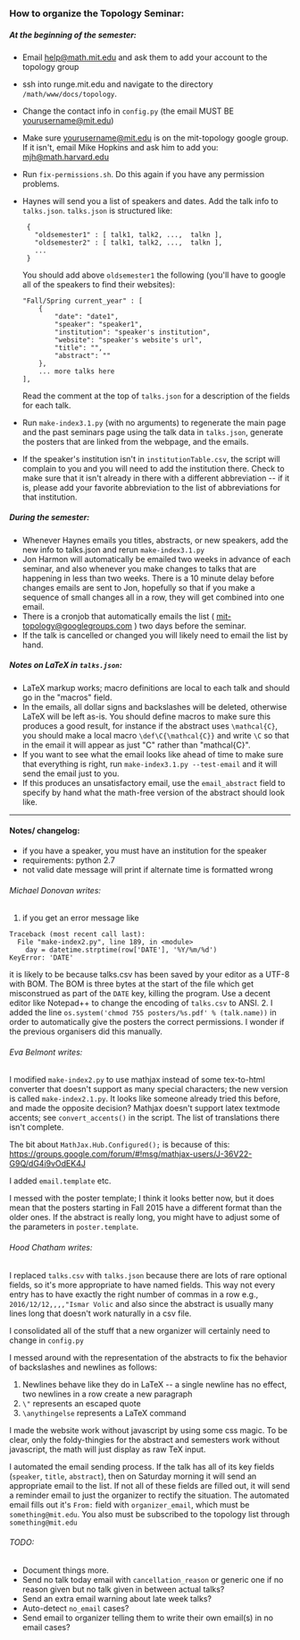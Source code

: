 ### How to organize the Topology Seminar:

##### At the beginning of the semester:

- Email help@math.mit.edu and ask them to add your account to the topology group
- ssh into runge.mit.edu and navigate to the directory `/math/www/docs/topology`.
- Change the contact info in `config.py` (the email MUST BE yourusername@mit.edu)
- Make sure yourusername@mit.edu is on the mit-topology google group. If it isn't, email Mike Hopkins and ask him to add you: mjh@math.harvard.edu
- Run `fix-permissions.sh`. Do this again if you have any permission problems.
- Haynes will send you a list of speakers and dates. Add the talk info to `talks.json`.
  `talks.json` is structured like:
    ~~~~
     {
       "oldsemester1" : [ talk1, talk2, ...,  talkn ],
       "oldsemester2" : [ talk1, talk2, ...,  talkn ],
       ...
     }
    ~~~~
  You should add above `oldsemester1` the following (you'll have to google all of the speakers to find their websites):
    ~~~~
    "Fall/Spring current_year" : [
        {
            "date": "date1",
            "speaker": "speaker1",
            "institution": "speaker's institution",
            "website": "speaker's website's url",
            "title": "",
            "abstract": ""
        },
        ... more talks here
    ],
    ~~~~
  Read the comment at the top of `talks.json` for a description of the fields for each talk.

- Run `make-index3.1.py` (with no arguments) to regenerate the main page and the past seminars page using the talk data in `talks.json`, generate the posters that are linked from the webpage, and the emails.
- If the speaker's institution isn't in `institutionTable.csv`, the script will complain to you and you will need to add the institution there.
  Check to make sure that it isn't already in there with a different abbreviation -- if it is, please add your favorite abbreviation to the list of abbreviations for that institution.

##### During the semester:

- Whenever Haynes emails you titles, abstracts, or new speakers, add the new info to talks.json and rerun `make-index3.1.py`
- Jon Harmon will automatically be emailed two weeks in advance of each seminar, and also whenever you make changes to talks that are happening in less than two weeks. There is a 10 minute delay before changes emails are sent to Jon, hopefully so that if you make a sequence of small changes all in a row, they will get combined into one email.
- There is a cronjob that automatically emails the list ( mit-topology@googlegroups.com ) two days before the seminar.
- If the talk is cancelled or changed you will likely need to email the list by hand.

##### Notes on LaTeX in `talks.json`:
- LaTeX markup works; macro definitions are local to each talk and should go in the "macros" field.
- In the emails, all dollar signs and backslashes will be deleted, otherwise LaTeX will be left as-is.
  You should define macros to make sure this produces a good result, for instance if the abstract uses
  `\mathcal{C}`, you should make a local macro `\def\C{\mathcal{C}}` and write `\C` so that in the email it will appear as just "C" rather than "mathcal{C}".
- If you want to see what the email looks like ahead of time to make sure that everything is right, run `make-index3.1.py --test-email` and it will send the email just to you.
- If this produces an unsatisfactory email, use the `email_abstract` field to specify by hand what the math-free version of the abstract should look like.

-----------------------

#### Notes/ changelog:

- if you have a speaker, you must have an institution for the speaker
- requirements: python 2.7
- not valid date message will print if alternate time is formatted wrong

###### Michael Donovan writes:
1. if you get an error message like
  ~~~~
  Traceback (most recent call last):
    File "make-index2.py", line 189, in <module>
      day = datetime.strptime(row['DATE'], '%Y/%m/%d')
  KeyError: 'DATE'
  ~~~~
it is likely to be because talks.csv has been saved by your editor as a
UTF-8 with BOM. The BOM is three bytes at the start of the file which get
misconstrued as part of the `DATE` key, killing the program. Use a decent
editor like Notepad++ to change the encoding of `talks.csv` to ANSI.
2. I added the line `os.system('chmod 755 posters/%s.pdf' % (talk.name))`
in order to automatically give the posters the correct permissions.
I wonder if the previous organisers did this manually.

###### Eva Belmont writes:
I modified `make-index2.py` to use mathjax instead of some tex-to-html converter
that doesn't support as many special characters; the new version is called
`make-index2.1.py`. It looks like someone already tried this before, and made the
opposite decision? Mathjax doesn't support latex textmode accents; see
`convert_accents()` in the script. The list of translations there isn't complete.

The bit about `MathJax.Hub.Configured();` is because of this:
https://groups.google.com/forum/#!msg/mathjax-users/J-36V22-G9Q/dG4i9vOdEK4J

I added `email.template` etc.

I messed with the poster template; I think it looks better now, but it does
mean that the posters starting in Fall 2015 have a different format than the
older ones. If the abstract is really long, you might have to adjust some of the
parameters in `poster.template`.

###### Hood Chatham writes:
I replaced `talks.csv` with `talks.json` because there are lots of rare optional fields,
so it's more appropriate to have named fields. This way not every entry has to have
exactly the right number of commas in a row e.g., `2016/12/12,,,,"Ismar Volic` and
also since the abstract is usually many lines long that doesn't work naturally in a csv file.

I consolidated all of the stuff that a new organizer will certainly need to change in `config.py`

I messed around with the representation of the abstracts to fix the behavior of backslashes and newlines as follows:
 
 1. Newlines behave like they do in LaTeX -- a single newline has no effect, two newlines in a row create a new paragraph
 2. `\"` represents an escaped quote
 3. `\anythingelse` represents a LaTeX command

I made the website work without javascript by using some css magic. To be clear,
only the foldy-thingies for the abstract and semesters work without javascript, the math will just display as
raw TeX input.

I automated the email sending process. If the talk has all of its key fields (`speaker`, `title`, `abstract`),
then on Saturday morning it will send an appropriate email to the list. If not all of these fields are
filled out, it will send a reminder email to just the organizer to rectify the situation. The automated email
fills out it's `From:` field with `organizer_email`, which must be `something@mit.edu`. You also must be subscribed
to the topology list through `something@mit.edu`


###### TODO: 
- Document things more.
- Send no talk today email with `cancellation_reason` or generic one if no reason given but no talk given in between actual talks? 
- Send an extra email warning about late week talks? 
- Auto-detect `no_email` cases? 
- Send email to organizer telling them to write their own email(s) in no email cases?



